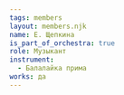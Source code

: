 ```yaml
---
tags: members
layout: members.njk
name: Е. Щепкина
is_part_of_orchestra: true
role: Музыкант
instrument:
  - Балалайка прима
works: да
---
```


